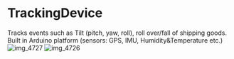 # TrackingDevice 
Tracks events such as Tilt (pitch, yaw, roll), roll over/fall of shipping goods. Built in Arduino platform (sensors: GPS, IMU, Humidity&amp;Temperature etc.)
![img_4727](https://user-images.githubusercontent.com/8673420/28800641-74d344d0-7602-11e7-80ac-96edc70593af.jpg)
![img_4726](https://user-images.githubusercontent.com/8673420/28800642-74e55670-7602-11e7-9d73-7d5c58ae60ea.jpg)
